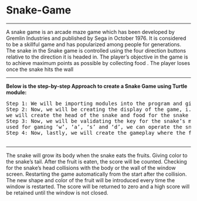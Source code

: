 # Snake-Game

<hr>
<p>
A snake game is an arcade maze game which has been developed by Gremlin Industries and published by Sega in October 1976. It is considered to be a skillful game and has popularized among people for generations. The snake in the Snake game is controlled using the four direction buttons relative to the direction it is headed in. The player’s objective in the game is to achieve maximum points as possible by collecting food . The player loses once the snake hits the wall
  </p>
<hr>
<p><b>Below is the step-by-step Approach to create a Snake Game using Turtle module:</b></p>
<pre>
Step 1: We will be importing modules into the program and giving default values for the game
Step 2: Now, we will be creating the display of the game, i.e, the window screen for the game where <br>we will create the head of the snake and food for the snake in the game and displaying the scores at the header of the game.
Step 3: Now, we will be validating the key for the snake’s movements. By clicking the keywords normally <br>used for gaming ‘w’, ‘a’, ‘s’ and ‘d’, we can operate the snake’s movements around the screen.
Step 4: Now, lastly, we will create the gameplay where the following will be happening:<br>
</pre>
<hr>
<p>
The snake will grow its body when the snake eats the fruits.
Giving color to the snake’s tail.
After the fruit is eaten, the score will be counted.
Checking for the snake’s head collisions with the body or the wall of the window screen.
Restarting the game automatically from the start after the collision.
The new shape and color of the fruit will be introduced every time the window is restarted.
The score will be returned to zero and a high score will be retained until the window is not closed.<br>
<p>
